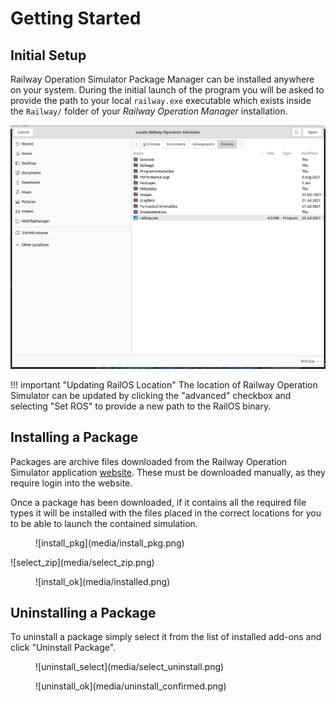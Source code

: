 # Getting Started
## Initial Setup
Railway Operation Simulator Package Manager can be installed anywhere on your system. During the initial launch of the program you will be
asked to provide the path to your local `railway.exe` executable which exists inside the `Railway/` folder of
your *Railway Operation Manager* installation.

![ros_browser](media/find_ros.png)

!!! important "Updating RailOS Location"
    The location of Railway Operation Simulator can be updated by clicking the "advanced" checkbox and selecting "Set ROS" to provide a new path to the RailOS binary.

## Installing a Package
Packages are archive files downloaded from the Railway Operation Simulator application [website](https://www.railwayoperationsimulator.com/pc/community-projects). These must be downloaded manually, as they require login into the website.

Once a package has been downloaded, if it contains all the required file types it will be installed with the files
placed in the correct locations for you to be able to launch the contained simulation.

<figure markdown>
![install_pkg](media/install_pkg.png)
</figure>
![select_zip](media/select_zip.png)
<figure markdown>
![install_ok](media/installed.png)
</figure>

## Uninstalling a Package
To uninstall a package simply select it from the list of installed add-ons and click "Uninstall Package".

<figure markdown>
![uninstall_select](media/select_uninstall.png)
</figure>
<figure markdown>
![uninstall_ok](media/uninstall_confirmed.png)
</figure>